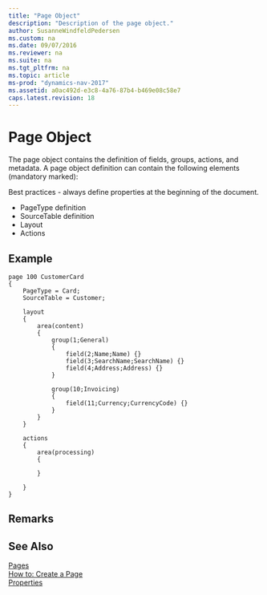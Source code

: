 ```yaml
---
title: "Page Object"
description: "Description of the page object."
author: SusanneWindfeldPedersen
ms.custom: na
ms.date: 09/07/2016
ms.reviewer: na
ms.suite: na
ms.tgt_pltfrm: na
ms.topic: article
ms-prod: "dynamics-nav-2017"
ms.assetid: a0ac492d-e3c8-4a76-87b4-b469e08c58e7
caps.latest.revision: 18
---
```

# Page Object
The page object contains the definition of fields, groups, actions, and metadata. A page object definition can contain the following elements (mandatory marked):

Best practices - always define properties at the beginning of the document.

+ PageType definition
+ SourceTable definition
+ Layout
+ Actions 


## Example

```
page 100 CustomerCard
{
    PageType = Card;
    SourceTable = Customer;

    layout
    {
        area(content)
        {
            group(1;General)
            {
                field(2;Name;Name) {}
                field(3;SearchName;SearchName) {}
                field(4;Address;Address) {}
            }

            group(10;Invoicing)
            {
                field(11;Currency;CurrencyCode) {}
            }
        }
    }

    actions
    {
        area(processing)
        {

        }

    }
}
``` 
  
## Remarks  
  
## See Also  
 [Pages](../dynamics-nav/Pages.md)   
 [How to: Create a Page](../dynamics-nav/How%20to:%20Create%20a%20Page.md)   
 [Properties](../dynamics-nav/Properties.md)
